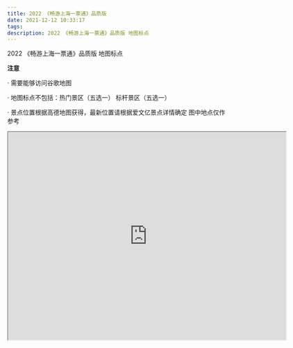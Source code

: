 ```yaml
---
title: 2022 《畅游上海一票通》品质版
date: 2021-12-12 10:33:17
tags:
description: 2022 《畅游上海一票通》品质版 地图标点
---
```


2022 《畅游上海一票通》品质版 地图标点

**注意**

· 需要能够访问谷歌地图

· 地图标点不包括：热门景区（五选一） 标杆景区（五选一）

· 景点位置根据高德地图获得，最新位置请根据爱文亿景点详情确定 图中地点仅作参考


<iframe src="https://www.google.com/maps/d/embed?mid=1oYic3aNvTNa81_bkHGq8asLDlHg9Lxyo&ehbc=2E312F" width="640" height="480"></iframe>